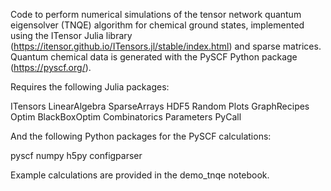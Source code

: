 Code to perform numerical simulations of the tensor network quantum eigensolver (TNQE) algorithm for chemical ground states, implemented using the ITensor Julia library (https://itensor.github.io/ITensors.jl/stable/index.html) and sparse matrices. Quantum chemical data is generated with the PySCF Python package (https://pyscf.org/).

Requires the following Julia packages:

ITensors
LinearAlgebra
SparseArrays
HDF5
Random
Plots
GraphRecipes
Optim
BlackBoxOptim
Combinatorics
Parameters
PyCall

And the following Python packages for the PySCF calculations:

pyscf
numpy
h5py
configparser

Example calculations are provided in the demo_tnqe notebook.

